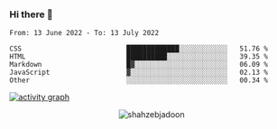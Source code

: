 ### Hi there 👋

<!--START_SECTION:waka-->

```text
From: 13 June 2022 - To: 13 July 2022

CSS                          █████████████░░░░░░░░░░░░   51.76 %
HTML                         ██████████░░░░░░░░░░░░░░░   39.35 %
Markdown                     █▓░░░░░░░░░░░░░░░░░░░░░░░   06.09 %
JavaScript                   ▓░░░░░░░░░░░░░░░░░░░░░░░░   02.13 %
Other                        ░░░░░░░░░░░░░░░░░░░░░░░░░   00.34 %
```

<!--END_SECTION:waka-->

<!--
For more information regarding WakaTime, go to https://github.com/athul/waka-readme#new-to-wakatime
-->

[![activity graph](https://activity-graph.herokuapp.com/graph?username=shahzeb-jadoon&custom_title=Shahzeb's%20Activity%20Graph&theme=github-light&hide_border=true)](https://github.com/ashutosh00710/github-readme-activity-graph)

<p align="center"> <img src="https://github-readme-stats.vercel.app/api?username=shahzeb-jadoon&show_icons=true&theme=dracula" alt="shahzebjadoon" />

<!--
**shahzeb-jadoon/shahzeb-jadoon** is a ✨ _special_ ✨ repository because its `README.md` (this file) appears on your GitHub profile.

Here are some ideas to get you started:

- 🔭 I’m currently working on ...
- 🌱 I’m currently learning ...
- 👯 I’m looking to collaborate on ...
- 🤔 I’m looking for help with ...
- 💬 Ask me about ...
- 📫 How to reach me: ...
- 😄 Pronouns: ...
- ⚡ Fun fact: ...
-->
